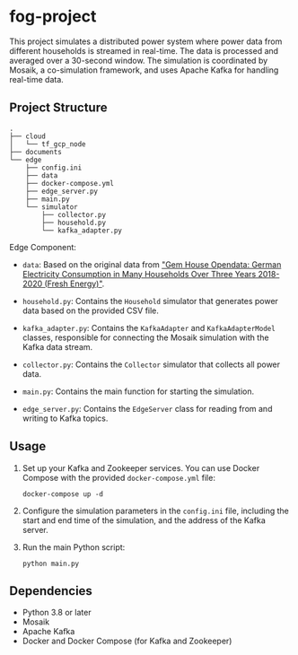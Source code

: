 # fog-project

This project simulates a distributed power system where power data from
different households is streamed in real-time. The data is processed and
averaged over a 30-second window. The simulation is coordinated by Mosaik, a
co-simulation framework, and uses Apache Kafka for handling real-time data.

## Project Structure

```
.
├── cloud
│   └── tf_gcp_node
├── documents
└── edge
    ├── config.ini
    ├── data
    ├── docker-compose.yml
    ├── edge_server.py
    ├── main.py
    └── simulator
        ├── collector.py
        ├── household.py
        └── kafka_adapter.py
```

Edge Component:

- `data`: Based on the original data from ["Gem House Opendata: German Electricity Consumption in Many Households Over Three Years 2018-2020 (Fresh Energy)"](https://ieee-dataport.org/node/4576/).

- `household.py`: Contains the `Household` simulator that generates power data based on the provided CSV file.
- `kafka_adapter.py`: Contains the `KafkaAdapter` and `KafkaAdapterModel` classes, responsible for connecting the Mosaik simulation with the Kafka data stream.
- `collector.py`: Contains the `Collector` simulator that collects all power data.
- `main.py`: Contains the main function for starting the simulation.
- `edge_server.py`: Contains the `EdgeServer` class for reading from and writing to Kafka topics.

## Usage

1. Set up your Kafka and Zookeeper services. You can use Docker Compose with the provided `docker-compose.yml` file:

    ```
    docker-compose up -d
    ```

2. Configure the simulation parameters in the `config.ini` file, including the start and end time of the simulation, and the address of the Kafka server.

3. Run the main Python script:

    ```
    python main.py
    ```

## Dependencies

- Python 3.8 or later
- Mosaik
- Apache Kafka
- Docker and Docker Compose (for Kafka and Zookeeper)

